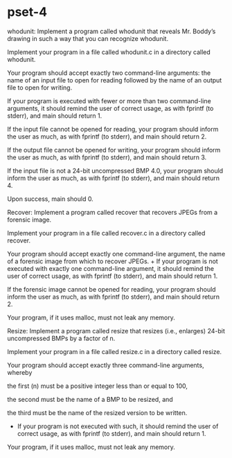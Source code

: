 # pset-4

whodunit:
Implement a program called whodunit that reveals Mr. Boddy’s drawing in such a way that you can recognize whodunit.

Implement your program in a file called whodunit.c in a directory called whodunit.

Your program should accept exactly two command-line arguments: the name of an input file to open for reading followed by the name of an output file to open for writing.

If your program is executed with fewer or more than two command-line arguments, it should remind the user of correct usage, as with fprintf (to stderr), and main should return 1.

If the input file cannot be opened for reading, your program should inform the user as much, as with fprintf (to stderr), and main should return 2.

If the output file cannot be opened for writing, your program should inform the user as much, as with fprintf (to stderr), and main should return 3.

If the input file is not a 24-bit uncompressed BMP 4.0, your program should inform the user as much, as with fprintf (to stderr), and main should return 4.

Upon success, main should 0.

Recover:
Implement a program called recover that recovers JPEGs from a forensic image.

Implement your program in a file called recover.c in a directory called recover.

Your program should accept exactly one command-line argument, the name of a forensic image from which to recover JPEGs. + If your program is not executed with exactly one command-line argument, it should remind the user of correct usage, as with  fprintf (to stderr), and main should return 1.

If the forensic image cannot be opened for reading, your program should inform the user as much, as with fprintf (to stderr), and main should return 2.

Your program, if it uses malloc, must not leak any memory.

Resize:
Implement a program called resize that resizes (i.e., enlarges) 24-bit uncompressed BMPs by a factor of n.

Implement your program in a file called resize.c in a directory called resize.

Your program should accept exactly three command-line arguments, whereby

the first (n) must be a positive integer less than or equal to 100,

the second must be the name of a BMP to be resized, and

the third must be the name of the resized version to be written.

+ If your program is not executed with such, it should remind the user of correct usage, as with fprintf (to stderr), and main should return 1.

Your program, if it uses malloc, must not leak any memory.
